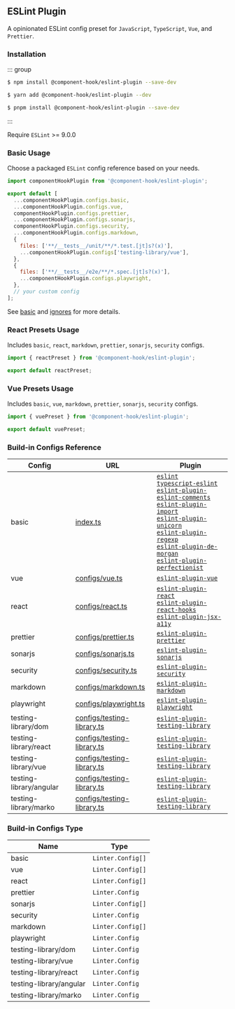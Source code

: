 ## ESLint Plugin

A opinionated ESLint config preset for `JavaScript`, `TypeScript`, `Vue`, and `Prettier`.

### Installation

::: group

```bash [npm]
$ npm install @component-hook/eslint-plugin --save-dev
```

```bash [yarn]
$ yarn add @component-hook/eslint-plugin --dev
```

```bash [pnpm]
$ pnpm install @component-hook/eslint-plugin --save-dev
```

:::

Require `ESLint` >= 9.0.0

### Basic Usage

Choose a packaged `ESLint` config reference based on your needs.

```js
import componentHookPlugin from '@component-hook/eslint-plugin';

export default [
  ...componentHookPlugin.configs.basic,
  ...componentHookPlugin.configs.vue,
  componentHookPlugin.configs.prettier,
  ...componentHookPlugin.configs.sonarjs,
  componentHookPlugin.configs.security,
  ...componentHookPlugin.configs.markdown,
  {
    files: ['**/__tests__/unit/**/*.test.[jt]s?(x)'],
    ...componentHookPlugin.configs['testing-library/vue'],
  },
  {
    files: ['**/__tests__/e2e/**/*.spec.[jt]s?(x)'],
    ...componentHookPlugin.configs.playwright,
  },
  // your custom config
];
```

See [basic][basic] and [ignores](https://github.com/tzuyi0817/component-hook/blob/master/packages/eslint-plugin/configs/ignores.ts) for more details.

### React Presets Usage

Includes `basic`, `react`, `markdown`, `prettier`, `sonarjs`, `security` configs.

```js
import { reactPreset } from '@component-hook/eslint-plugin';

export default reactPreset;
```

### Vue Presets Usage

Includes `basic`, `vue`, `markdown`, `prettier`, `sonarjs`, `security` configs.

```js
import { vuePreset } from '@component-hook/eslint-plugin';

export default vuePreset;
```

### Build-in Configs Reference

| Config                  | URL                                           | Plugin                                                                                                                                                                                                                                                                                                           |
| ----------------------- | --------------------------------------------- | ---------------------------------------------------------------------------------------------------------------------------------------------------------------------------------------------------------------------------------------------------------------------------------------------------------------- |
| basic                   | [index.ts][basic]                             | [`eslint`][eslint]<br>[`typescript-eslint`][typescript]<br>[`eslint-plugin-eslint-comments`][comments]<br>[`eslint-plugin-import`][import]<br>[`eslint-plugin-unicorn`][unicorn]<br>[`eslint-plugin-regexp`][regexp]<br>[`eslint-plugin-de-morgan`][de-morgan]<br>[`eslint-plugin-perfectionist`][perfectionist] |
| vue                     | [configs/vue.ts][vue]                         | [`eslint-plugin-vue`][eslint-vue]                                                                                                                                                                                                                                                                                |
| react                   | [configs/react.ts][react]                     | [`eslint-plugin-react`][eslint-react]<br>[`eslint-plugin-react-hooks`][eslint-react-hooks]<br>[`eslint-plugin-jsx-a11y`][eslint-jsx-a11y]                                                                                                                                                                        |
| prettier                | [configs/prettier.ts][prettier]               | [`eslint-plugin-prettier`][eslint-prettier]                                                                                                                                                                                                                                                                      |
| sonarjs                 | [configs/sonarjs.ts][sonarjs]                 | [`eslint-plugin-sonarjs`][eslint-sonarjs]                                                                                                                                                                                                                                                                        |
| security                | [configs/security.ts][security]               | [`eslint-plugin-security`][eslint-security]                                                                                                                                                                                                                                                                      |
| markdown                | [configs/markdown.ts][markdown]               | [`eslint-plugin-markdown`][eslint-markdown]                                                                                                                                                                                                                                                                      |
| playwright              | [configs/playwright.ts][playwright]           | [`eslint-plugin-playwright`][eslint-playwright]                                                                                                                                                                                                                                                                  |
| testing-library/dom     | [configs/testing-library.ts][testing-library] | [`eslint-plugin-testing-library`][testing-library/dom]                                                                                                                                                                                                                                                           |
| testing-library/react   | [configs/testing-library.ts][testing-library] | [`eslint-plugin-testing-library`][testing-library/react]                                                                                                                                                                                                                                                         |
| testing-library/vue     | [configs/testing-library.ts][testing-library] | [`eslint-plugin-testing-library`][testing-library/vue]                                                                                                                                                                                                                                                           |
| testing-library/angular | [configs/testing-library.ts][testing-library] | [`eslint-plugin-testing-library`][testing-library/angular]                                                                                                                                                                                                                                                       |
| testing-library/marko   | [configs/testing-library.ts][testing-library] | [`eslint-plugin-testing-library`][testing-library/marko]                                                                                                                                                                                                                                                         |

[basic]: https://github.com/tzuyi0817/component-hook/blob/master/packages/eslint-plugin/index.ts
[vue]: https://github.com/tzuyi0817/component-hook/blob/master/packages/eslint-plugin/configs/vue.ts
[react]: https://github.com/tzuyi0817/component-hook/blob/master/packages/eslint-plugin/configs/react.ts
[prettier]: https://github.com/tzuyi0817/component-hook/blob/master/packages/eslint-plugin/configs/prettier.ts
[sonarjs]: https://github.com/tzuyi0817/component-hook/blob/master/packages/eslint-plugin/configs/sonarjs.ts
[security]: https://github.com/tzuyi0817/component-hook/blob/master/packages/eslint-plugin/configs/security.ts
[markdown]: https://github.com/tzuyi0817/component-hook/blob/master/packages/eslint-plugin/configs/markdown.ts
[playwright]: https://github.com/tzuyi0817/component-hook/blob/master/packages/eslint-plugin/configs/playwright.ts
[testing-library]: https://github.com/tzuyi0817/component-hook/blob/master/packages/eslint-plugin/configs/testing-library.ts
[eslint]: https://github.com/eslint/eslint/blob/main/packages/js/src/configs/eslint-recommended.js
[typescript]: https://github.com/typescript-eslint/typescript-eslint
[comments]: https://github.com/eslint-community/eslint-plugin-eslint-comments/blob/main/lib/configs/recommended.js
[import]: https://github.com/import-js/eslint-plugin-import
[unicorn]: https://github.com/sindresorhus/eslint-plugin-unicorn
[regexp]: https://github.com/ota-meshi/eslint-plugin-regexp/blob/master/lib/configs/flat/recommended.ts
[de-morgan]: https://github.com/azat-io/eslint-plugin-de-morgan/blob/main/index.ts
[perfectionist]: https://github.com/azat-io/eslint-plugin-perfectionist
[eslint-vue]: https://github.com/vuejs/eslint-plugin-vue
[eslint-react]: https://github.com/jsx-eslint/eslint-plugin-react/blob/master/configs/recommended.js
[eslint-react-hooks]: https://github.com/facebook/react/blob/main/packages/eslint-plugin-react-hooks/src/index.js
[eslint-jsx-a11y]: https://github.com/jsx-eslint/eslint-plugin-jsx-a11y/blob/main/src/index.js
[eslint-prettier]: https://github.com/prettier/eslint-plugin-prettier/blob/master/recommended.js
[eslint-sonarjs]: https://github.com/SonarSource/eslint-plugin-sonarjs/blob/master/src/index.ts
[eslint-security]: https://github.com/eslint-community/eslint-plugin-security/blob/main/index.js
[eslint-markdown]: https://github.com/eslint/markdown/blob/main/src/index.js
[eslint-playwright]: https://github.com/playwright-community/eslint-plugin-playwright/blob/main/src/index.ts
[testing-library/dom]: https://github.com/testing-library/eslint-plugin-testing-library/blob/main/lib/configs/dom.ts
[testing-library/react]: https://github.com/testing-library/eslint-plugin-testing-library/blob/main/lib/configs/react.ts
[testing-library/vue]: https://github.com/testing-library/eslint-plugin-testing-library/blob/main/lib/configs/vue.ts
[testing-library/angular]: https://github.com/testing-library/eslint-plugin-testing-library/blob/main/lib/configs/angular.ts
[testing-library/marko]: https://github.com/testing-library/eslint-plugin-testing-library/blob/main/lib/configs/marko.ts

### Build-in Configs Type

| Name                    | Type              |
| ----------------------- | ----------------- |
| basic                   | `Linter.Config[]` |
| vue                     | `Linter.Config[]` |
| react                   | `Linter.Config[]` |
| prettier                | `Linter.Config`   |
| sonarjs                 | `Linter.Config[]` |
| security                | `Linter.Config`   |
| markdown                | `Linter.Config[]` |
| playwright              | `Linter.Config`   |
| testing-library/dom     | `Linter.Config`   |
| testing-library/vue     | `Linter.Config`   |
| testing-library/react   | `Linter.Config`   |
| testing-library/angular | `Linter.Config`   |
| testing-library/marko   | `Linter.Config`   |
